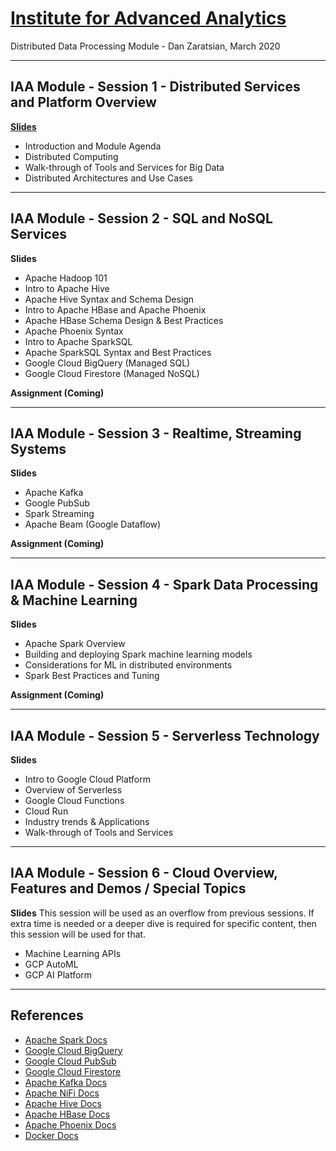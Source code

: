 # [Institute for Advanced Analytics](https://analytics.ncsu.edu/)
Distributed Data Processing Module - Dan Zaratsian, March 2020

-----------------
## IAA Module - Session 1 - Distributed Services and Platform Overview
[**Slides**](https://docs.google.com/presentation/d/1CC03MXct8pW9DblZ4i7sICcYlbXg81xgyB1DLtDh_ig/edit?usp=sharing)
* Introduction and Module Agenda
* Distributed Computing
* Walk-through of Tools and Services for Big Data
* Distributed Architectures and Use Cases

-----------------
## IAA Module - Session 2 - SQL and NoSQL Services
**Slides**
* Apache Hadoop 101
* Intro to Apache Hive
* Apache Hive Syntax and Schema Design
* Intro to Apache HBase and Apache Phoenix
* Apache HBase Schema Design & Best Practices
* Apache Phoenix Syntax
* Intro to Apache SparkSQL
* Apache SparkSQL Syntax and Best Practices
* Google Cloud BigQuery (Managed SQL)
* Google Cloud Firestore (Managed NoSQL)

**Assignment (Coming)**

-----------------
## IAA Module - Session 3 - Realtime, Streaming Systems
**Slides**
* Apache Kafka
* Google PubSub
* Spark Streaming
* Apache Beam (Google Dataflow)

**Assignment (Coming)**

-----------------
## IAA Module - Session 4 - Spark Data Processing & Machine Learning
**Slides**
* Apache Spark Overview
* Building and deploying Spark machine learning models
* Considerations for ML in distributed environments
* Spark Best Practices and Tuning

**Assignment (Coming)**

-----------------
## IAA Module - Session 5 - Serverless Technology
**Slides**
* Intro to Google Cloud Platform
* Overview of Serverless
* Google Cloud Functions
* Cloud Run
* Industry trends & Applications
* Walk-through of Tools and Services

-----------------
## IAA Module - Session 6 - Cloud Overview, Features and Demos / Special Topics
**Slides**
This session will be used as an overflow from previous sessions. If extra time is needed 
or a deeper dive is required for specific content, then this session will be used for that. 
* Machine Learning APIs
* GCP AutoML
* GCP AI Platform


-----------------

## References
* [Apache Spark Docs](https://spark.apache.org/docs/latest/)
* [Google Cloud BigQuery](https://cloud.google.com/bigquery/what-is-bigquery)
* [Google Cloud PubSub](https://cloud.google.com/pubsub/docs/concepts)
* [Google Cloud Firestore](https://cloud.google.com/firestore/docs)
* [Apache Kafka Docs](https://kafka.apache.org/20/documentation.html)
* [Apache NiFi Docs](https://nifi.apache.org/docs.html)
* [Apache Hive Docs](https://cwiki.apache.org/confluence/display/Hive/GettingStarted)
* [Apache HBase Docs](https://hbase.apache.org/book.html)
* [Apache Phoenix Docs](https://phoenix.apache.org/)
* [Docker Docs](https://docs.docker.com/)
